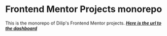 # Frontend Mentor Projects monorepo

This is the monorepo of Dilip's Frontend Mentor projects. **_[Here is the url to the dashboard](https://projects.dilipmaurya.in)_**